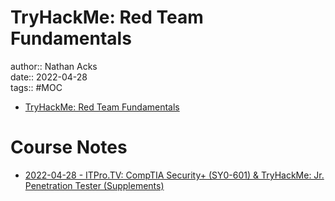 # TryHackMe: Red Team Fundamentals

author:: Nathan Acks  
date:: 2022-04-28  
tags:: #MOC

* [TryHackMe: Red Team Fundamentals](https://tryhackme.com/room/redteamfundamentals)

# Course Notes

* [2022-04-28 - ITPro.TV: CompTIA Security+ (SY0-601) & TryHackMe: Jr. Penetration Tester (Supplements)](../log/2022-04-28-itprotv-comptia-security-plus-and-tryhackme-jr-penetration-tester-supplements.md)
